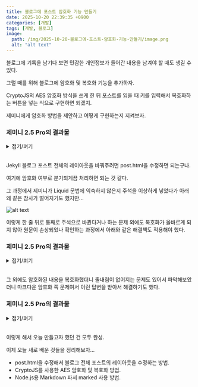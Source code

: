 ```yaml
---
title: 블로그에 포스트 암호화 기능 만들기
date: 2025-10-20 22:39:35 +0900
categories: [개발]
tags: [개발, 블로그]
image:
  path: /img/2025-10-20-블로그에-포스트-암호화-기능-만들기/image.png
  alt: "alt text"
---
```



블로그에 기록을 남기다 보면 민감한 개인정보가 들어간 내용을 남겨야 할 때도 생길 수 있다.

그럴 때를 위해 블로그에 암호화 및 복호화 기능을 추가하자.

CryptoJS의 AES 암호화 방식을 쓰게 한 뒤 포스트를 읽을 때 키를 입력해서 복호화하는 버튼을 넣는 식으로 구현하면 되겠지.

제미니에게 암호화 방법을 제안하고 어떻게 구현하는지 지켜보자.

### 제미니 2.5 Pro의 결과물

<details markdown="1">
<summary>접기/펴기</summary>

알겠습니다. 제공해주신 `Chirpy` 테마의 `post.html` 레이아웃을 기반으로 암호화/복호화 기능을 완벽하게 통합한 코드를 작성해 드리겠습니다.

기존 레이아웃의 구조와 스타일을 그대로 유지하면서, 암호화된 포스트일 경우에만 본문 영역(`div.content`)을 동적으로 교체하는 방식으로 구현합니다.

### 수정된 `_layouts/post.html`

아래 코드를 기존 `_layouts/post.html` 파일의 내용과 통째로 바꾸시면 됩니다.

```html
---
layout: default
refactor: true
panel_includes:
  - toc
tail_includes:
  - related-posts
  - post-nav
script_includes:
  - comment
---

{% include lang.html %} {% include toc-status.html %}

<article class="px-1" data-toc="{{ enable_toc }}">
  <header>
    <h1 data-toc-skip>{{ page.title }}</h1>
    {% if page.description %}
    <p class="post-desc fw-light mb-4">{{ page.description }}</p>
    {% endif %}

    <div class="post-meta text-muted">
      <!-- ... 기존 header의 meta 정보는 그대로 유지 ... -->
      <span>
        {{ site.data.locales[lang].post.posted }} {% include datetime.html
        date=page.date tooltip=true lang=lang %}
      </span>
      {% if page.last_modified_at and page.last_modified_at != page.date %}
      <span>
        {{ site.data.locales[lang].post.updated }} {% include datetime.html
        date=page.last_modified_at tooltip=true lang=lang %}
      </span>
      {% endif %}
      <div class="d-flex justify-content-between">
        <span>
          {% if page.author %} {% assign authors = page.author %} {% elsif
          page.authors %} {% assign authors = page.authors %} {% endif %} {{
          site.data.locales[lang].post.written_by }}
          <em>
            {% if authors %} {% for author in authors %} {% if
            site.data.authors[author].url -%}
            <a href="{{ site.data.authors[author].url }}"
              >{{ site.data.authors[author].name }}</a
            >
            {%- else -%} {{ site.data.authors[author].name }} {%- endif %} {%
            unless forloop.last %}{{ '</em
          >,
          <em
            >' }}{% endunless %} {% endfor %} {% else %}
            <a href="{{ site.social.links[0] }}">{{ site.social.name }}</a>
            {% endif %}
          </em>
        </span>
        <div>
          {% if site.pageviews.provider and
          site.analytics[site.pageviews.provider].id %}
          <span>
            <em id="pageviews">
              <i class="fas fa-spinner fa-spin small"></i>
            </em>
            {{ site.data.locales[lang].post.pageview_measure }}
          </span>
          {% endif %}
          {% include read-time.html content=content prompt=true lang=lang %}
        </div>
      </div>
    </div>
  </header>
  
  {% comment %} ----- ▼▼▼ 암호화 로직 시작 ▼▼▼ ----- {% endcomment %}
  
  {% if page.encrypt %}
  <!-- [암호화된 포스트] -->
  <!-- TOC 관련 구조는 그대로 유지합니다. -->
  {% if enable_toc %}
    <div id="toc-bar" class="d-flex align-items-center justify-content-between invisible">
      <span class="label text-truncate">{{ page.title }}</span>
      <button type="button" class="toc-trigger btn me-1"><i class="fa-solid fa-list-ul fa-fw"></i></button>
    </div>
    <button id="toc-solo-trigger" type="button" class="toc-trigger btn btn-outline-secondary btn-sm">
      <span class="label ps-2 pe-1">{{- site.data.locales[lang].panel.toc -}}</span>
      <i class="fa-solid fa-angle-right fa-fw"></i>
    </button>
    <dialog id="toc-popup" class="p-0">
      <div class="header d-flex flex-row align-items-center justify-content-between">
        <div class="label text-truncate py-2 ms-4">{{- page.title -}}</div>
        <button id="toc-popup-close" type="button" class="btn mx-1 my-1 opacity-75"><i class="fas fa-close"></i></button>
      </div>
      <div id="toc-popup-content" class="px-4 py-3 pb-4"></div>
    </dialog>
  {% endif %}

  <!-- 본문 영역을 복호화 UI로 교체 -->
  <div class="content">
    <div id="decryption-wrapper" class="text-center p-4 border rounded">
      <i class="fa-solid fa-lock fa-2x mb-3"></i>
      <p class="mb-3">이 포스트는 암호화되어 있습니다. 내용을 보려면 비밀번호를 입력하세요.</p>
      <div class="input-group mb-3 mx-auto" style="max-width: 300px;">
        <input type="password" id="password-input" class="form-control" placeholder="비밀번호" aria-label="Password">
        <button id="decrypt-button" class="btn btn-primary" type="button">확인</button>
      </div>
      <p id="error-message" class="text-danger small" style="display: none;">비밀번호가 올바르지 않습니다.</p>
    </div>
    <!-- 암호화된 본문을 Javascript에서 사용할 수 있도록 숨겨둡니다. -->
    <div id="encrypted-data" style="display:none;">{{ content }}</div>
    <!-- 복호화된 내용이 여기에 삽입됩니다. -->
    <div id="decrypted-content" style="display: none;"></div>
  </div>

  <script>
    document.addEventListener('DOMContentLoaded', () => {
      if (document.getElementById('decryption-wrapper')) {
        const decryptButton = document.getElementById('decrypt-button');
        const passwordInput = document.getElementById('password-input');
        const encryptedData = document.getElementById('encrypted-data').innerHTML.trim();
        
        const decryptAndDisplay = () => {
          const secretKey = passwordInput.value;
          const errorMessage = document.getElementById('error-message');
          
          if (!secretKey) return;

          try {
            const decryptedBytes = CryptoJS.AES.decrypt(encryptedData, secretKey);
            const decryptedText = decryptedBytes.toString(CryptoJS.enc.Utf8);
            
            if (decryptedText) {
              const decryptedContent = document.getElementById('decrypted-content');
              decryptedContent.innerHTML = decryptedText;
              
              document.getElementById('decryption-wrapper').style.display = 'none';
              decryptedContent.style.display = 'block';

              // Chirpy 테마의 TOC(Table of Contents) 스크립트를 수동으로 다시 초기화
              if (typeof window.toc !== 'undefined') {
                window.toc.init();
              }
            } else {
              throw new Error('Decryption resulted in empty content.');
            }
          } catch (e) {
            errorMessage.style.display = 'block';
            passwordInput.focus();
            console.error('Decryption failed:', e);
          }
        };

        decryptButton.addEventListener('click', decryptAndDisplay);
        passwordInput.addEventListener('keyup', (event) => {
          if (event.key === "Enter") {
            decryptButton.click();
          }
        });
      }
    });
  </script>

  {% else %}
  <!-- [일반 포스트] -->
  
    {% if enable_toc %}
      <div id="toc-bar" class="d-flex align-items-center justify-content-between invisible">
        <span class="label text-truncate">{{ page.title }}</span>
        <button type="button" class="toc-trigger btn me-1"><i class="fa-solid fa-list-ul fa-fw"></i></button>
      </div>
      <button id="toc-solo-trigger" type="button" class="toc-trigger btn btn-outline-secondary btn-sm">
        <span class="label ps-2 pe-1">{{- site.data.locales[lang].panel.toc -}}</span>
        <i class="fa-solid fa-angle-right fa-fw"></i>
      </button>
      <dialog id="toc-popup" class="p-0">
        <div class="header d-flex flex-row align-items-center justify-content-between">
          <div class="label text-truncate py-2 ms-4">{{- page.title -}}</div>
          <button id="toc-popup-close" type="button" class="btn mx-1 my-1 opacity-75"><i class="fas fa-close"></i></button>
        </div>
        <div id="toc-popup-content" class="px-4 py-3 pb-4"></div>
      </dialog>
    {% endif %}

    <div class="content">{{ content }}</div>
  {% endif %}
  {% comment %} ----- ▲▲▲ 암호화 로직 종료 ▲▲▲ ----- {% endcomment %}

  <div class="post-tail-wrapper text-muted">
    <!-- ... 기존 post-tail-wrapper 내용 (categories, tags 등)은 그대로 유지 ... -->
    {% if page.categories.size > 0 %}
    <div class="post-meta mb-3">
      <i class="far fa-folder-open fa-fw me-1"></i>
      {% for category in page.categories %}
      <a href="{{ site.baseurl }}/categories/{{ category | slugify | url_encode }}/">{{ category }}</a>
      {%- unless forloop.last -%},{%- endunless -%} {% endfor %}
    </div>
    {% endif %}
    {% if page.tags.size > 0 %}
    <div class="post-tags">
      <i class="fa fa-tags fa-fw me-1"></i>
      {% for tag in page.tags %}
      <a href="{{ site.baseurl }}/tags/{{ tag | slugify | url_encode }}/" class="post-tag no-text-decoration">{{- tag -}}</a>
      {% endfor %}
    </div>
    {% endif %}
    <div class="post-tail-bottom d-flex justify-content-between align-items-center mt-5 pb-2">
      <div class="license-wrapper">
        {% if site.data.locales[lang].copyright.license.template %} {% capture
        _replacement %}
        <a href="{{ site.data.locales[lang].copyright.license.link }}">
          {{ site.data.locales[lang].copyright.license.name }}
        </a>
        {% endcapture %} {{ site.data.locales[lang].copyright.license.template |
        replace: ':LICENSE_NAME', _replacement }} {% endif %}
      </div>
      {% include post-sharing.html lang=lang %}
    </div>
  </div>
</article>
```

### 주요 변경점 및 설명

1.  **전체 구조 분기**: `{% if page.encrypt %}{% endif %}` Liquid 태그를 사용하여 포스트의 Front Matter에 `encrypt: true`가 있는지 확인합니다.
    *   **True일 경우**: 암호화된 포스트를 위한 HTML과 Javascript를 렌더링합니다.
    *   **False일 경우 (또는 해당 변수가 없을 경우)**: 기존의 일반 포스트 HTML(`div.content` 포함)을 그대로 렌더링합니다.

2.  **중복 최소화**: 암호화 여부와 상관없이 동일하게 사용되는 `header`와 `post-tail-wrapper` 부분은 그대로 두고, 동적으로 변경되어야 하는 **본문 영역만 분기 처리**하여 코드의 중복을 최소화했습니다. TOC 관련 HTML은 양쪽 모두에 포함시켜 구조를 유지했습니다.

3.  **UI 개선**: 복호화 UI에 Bootstrap 클래스(`input-group`, `form-control`, `btn` 등)와 Font Awesome 아이콘을 사용하여 Chirpy 테마와 잘 어울리도록 디자인했습니다.

4.  **TOC(목차) 재초기화**:
    *   `Chirpy` 테마는 페이지 로드 시 Javascript로 목차(`TOC`)를 생성합니다.
    *   암호화된 포스트는 처음에는 본문이 없기 때문에 목차가 비어있게 됩니다.
    *   복호화에 성공하여 동적으로 본문(`decryptedText`)을 삽입한 후, `window.toc.init()`을 호출하여 **목차를 다시 생성**하도록 했습니다. 이 부분이 없으면 복호화 후에도 목차가 보이지 않습니다.

5.  **스크립트 실행 시점**: `DOMContentLoaded` 이벤트를 사용하여 HTML 문서가 모두 로드된 후에 복호화 관련 스크립트가 안전하게 실행되도록 했습니다.

### 최종 확인사항

1.  **`crypto-js` 라이브러리 로드**: 이 코드가 정상적으로 작동하려면, `_layouts/default.html` 또는 `_includes/head.html`에 아래 코드가 반드시 포함되어 있어야 합니다.
    ```html
    <script src="https://cdnjs.cloudflare.com/ajax/libs/crypto-js/4.1.1/crypto-js.min.js"></script>
    ```

이제 이 레이아웃을 적용하면, `cli.js`를 통해 암호화하여 발행한 포스트는 웹에서 완벽하게 복호화 기능을 제공하게 됩니다.

네, 알겠습니다. 지금까지 논의된 모든 기능(포스트별 폴더 관리, 이미지 CDN 분리, 경로 자동 변환, 헤더 이미지 자동 추가, 선택적 암호화)과 주의사항을 종합하여 완성된 `cli.js` 코드를 제공해 드립니다.

각 기능이 올바른 순서로 실행되도록 `publishDraft` 함수 내부 로직을 신중하게 구성했습니다.

### 사전 준비 사항

1.  **필요한 라이브러리를 설치하세요.**
    ```bash
    npm install inquirer simple-git crypto-js
    ```

2.  **설정 파일을 생성하세요.**
    *   **`config.json`**: 카테고리 및 태그 목록을 정의합니다.
      ```json
      {
        "categories": ["Tech", "Life", "Programming"],
        "tags": ["Jekyll", "NodeJS", "Web", "Essay"]
      }
      ```
    *   **`password.json`**: 암호화에 사용할 키를 정의합니다.
      ```json
      {
        "keys": {
          "private": "my-super-secret-key-123",
          "friends_only": "another-password-for-friends"
        }
      }
      ```

---

### 최종 `cli.js` 코드

```javascript
#!/usr/bin/env node

/**
 * Jekyll 블로그 포스트 관리를 위한 CLI 유틸리티
 *
 * 기능:
 * 1. 새로운 초안 생성 (포스트별 폴더 구조)
 * 2. 초안 발행 (이미지 CDN 분리, 경로 자동 변환, 헤더 이미지 추가, 선택적 암호화)
 * 3. _tabs 폴더 내용 배포
 */

import inquirer from 'inquirer';
import fs from 'fs';
import path from 'path';
import simpleGit from 'simple-git';
import CryptoJS from 'crypto-js';

// --- 상수 정의 ---
const DRAFTS_DIR = '_drafts';
const POSTS_DIR = '_posts';
const TABS_DIR = '_tabs';
const CDN_IMG_DIR = path.join('cdn', 'img'); // 실제 파일이 저장될 물리적 경로
const URL_IMG_PREFIX = '/img'; // 마크다운에 삽입될 URL 경로 접두사
const CONFIG_PATH = 'config.json';
const PASSWORD_PATH = 'password.json';
const git = simpleGit();

// --- 도우미 함수 ---
async function gitConfig() {
  await git.addConfig('user.name', 'granberia');
  await git.addConfig('user.email', 'reptilesax@gmail.com');
}

function slugify(title) {
  return title.trim().replace(/\s+/g, '-').replace(/-+/g, '-');
}

function getFormattedDate() {
  const date = new Date();
  const year = date.getFullYear();
  const month = String(date.getMonth() + 1).padStart(2, '0');
  const day = String(date.getDate()).padStart(2, '0');
  return `${year}-${month}-${day}`;
}

function getFullDateTime() {
  const date = new Date();
  const offset = -date.getTimezoneOffset();
  const offsetHours = String(Math.floor(Math.abs(offset) / 60)).padStart(2, '0');
  const offsetMinutes = String(Math.abs(offset) % 60).padStart(2, '0');
  const sign = offset >= 0 ? '+' : '-';

  return `${date.getFullYear()}-${String(date.getMonth() + 1).padStart(2,'0')}-${String(date.getDate()).padStart(2,'0')} ${String(date.getHours()).padStart(2,'0')}:${String(date.getMinutes()).padStart(2,'0')}:${String(date.getSeconds()).padStart(2,'0')} ${sign}${offsetHours}${offsetMinutes}`;
}

// --- 핵심 기능 함수 ---

async function createDraft() {
  let config, passwords;
  try {
    config = JSON.parse(fs.readFileSync(CONFIG_PATH, 'utf-8'));
    passwords = JSON.parse(fs.readFileSync(PASSWORD_PATH, 'utf-8'));
    if (!passwords.keys || Object.keys(passwords.keys).length === 0) {
      throw new Error('password.json에 유효한 키가 없습니다.');
    }
  } catch (error) {
    console.error(`❌ 설정 파일 또는 비밀번호 파일을 읽을 수 없습니다: ${error.message}`);
    return;
  }

  const answers = await inquirer.prompt([
    {
      type: 'input',
      name: 'title',
      message: '📝 포스트 제목을 입력하세요:',
      validate: (input) => (input ? true : '제목은 비워둘 수 없습니다.'),
    },
    {
      type: 'checkbox',
      name: 'categories',
      message: '📂 카테고리를 선택하세요:',
      choices: config.categories,
      validate: (input) => (input.length > 0 ? true : '하나 이상의 카테고리를 선택해야 합니다.'),
    },
    {
      type: 'checkbox',
      name: 'tags',
      message: '🏷️ 태그를 선택하세요:',
      choices: config.tags,
    },
    {
      type: 'confirm',
      name: 'isEncrypted',
      message: '🔒 이 포스트를 암호화하시겠습니까?',
      default: false,
    },
    {
      type: 'list',
      name: 'keyId',
      message: '🔑 사용할 암호화 키를 선택하세요:',
      choices: Object.keys(passwords.keys),
      when: (answers) => answers.isEncrypted,
    },
  ]);

  const { title, categories, tags, isEncrypted, keyId } = answers;

  const date = getFormattedDate();
  const slug = slugify(title);
  const draftDirName = `${date}-${slug}`;
  const draftDirPath = path.join(DRAFTS_DIR, draftDirName);
  const fileName = `${draftDirName}.md`;
  const filePath = path.join(draftDirPath, fileName);

  let frontMatter = `---
title: ${title}
date: ${getFullDateTime()}
categories: [${categories.join(', ')}]
tags: [${tags.join(', ')}]
`;

  if (isEncrypted) {
    frontMatter += `encrypt: true\nkey_id: ${keyId}\n`;
  }
  const fileContent = `${frontMatter}---\n\n`;

  fs.mkdirSync(draftDirPath, { recursive: true });
  console.log(`📁 초안 폴더를 생성했습니다: ${draftDirPath}`);

  fs.writeFileSync(filePath, fileContent);
  console.log(`✅ 초안 파일이 성공적으로 생성되었습니다: ${filePath}`);
  console.log(`💡 이미지는 '${draftDirPath}' 폴더 안에 넣고, 마크다운에서는 './이미지.png' 와 같이 상대 경로로 사용하세요.`);
}

async function publishDraft() {
  if (!fs.existsSync(DRAFTS_DIR)) {
    console.log('🤷 초안 폴더가 없습니다.');
    return;
  }
  const draftDirs = fs.readdirSync(DRAFTS_DIR, { withFileTypes: true })
    .filter((dirent) => dirent.isDirectory())
    .map((dirent) => dirent.name);

  if (draftDirs.length === 0) {
    console.log('🤷 발행할 초안이 없습니다.');
    return;
  }

  const { dirToPublish } = await inquirer.prompt([{
    type: 'list',
    name: 'dirToPublish',
    message: '🚀 발행할 초안 폴더를 선택하세요:',
    choices: draftDirs,
  }]);

  const sourceDraftDir = path.join(DRAFTS_DIR, dirToPublish);
  const mdFileName = `${dirToPublish}.md`;
  const sourceMdPath = path.join(sourceDraftDir, mdFileName);
  
  const destMdPath = path.join(POSTS_DIR, mdFileName);
  const destCdnDir = path.join(CDN_IMG_DIR, dirToPublish);

  if (!fs.existsSync(sourceMdPath)) {
    console.error(`❌ 오류: 마크다운 파일(${sourceMdPath})을 찾을 수 없습니다.`);
    return;
  }

  // --- 포스트 내용 처리 (순서가 매우 중요) ---
  let originalContent = fs.readFileSync(sourceMdPath, 'utf-8');
  let contentForPublishing = originalContent;

  // 1. 헤더 이미지 추가
  const firstImageRegex = /!\[(.*?)\]\(\s*(\.\/)?(.*?)\s*\)/;
  const firstImageMatch = firstImageRegex.exec(contentForPublishing);

  if (firstImageMatch) {
    const altText = firstImageMatch[1].replace(/"/g, '\\"');
    const imageFileName = firstImageMatch[3];
    const headerImagePath = `${URL_IMG_PREFIX}/${dirToPublish}/${imageFileName}`;
    const imageFrontMatter = `image:\n  path: ${headerImagePath}\n  alt: "${altText}"\n`;

    const parts = contentForPublishing.split('---');
    contentForPublishing = `---${parts[1]}${imageFrontMatter}---${parts.slice(2).join('---')}`;
    console.log('✅ 헤더 이미지를 Front Matter에 추가했습니다.');
  }

  // 2. 본문 이미지 경로 전체 변환
  const imagePathRegex = /!\[(.*?)\]\(\s*(\.\/|\.\.\/)?(.*?)\s*\)/g;
  const newImagePathPrefix = `${URL_IMG_PREFIX}/${dirToPublish}`;
  contentForPublishing = contentForPublishing.replace(imagePathRegex, `![$1](${newImagePathPrefix}/$3)`);
  console.log('✅ 본문 이미지 경로를 최종 URL로 변경했습니다.');

  // 3. 암호화 (모든 내용 변경 후 마지막에 수행)
  let [_, frontMatterString, body] = contentForPublishing.split(/---(.*?)---/s);
  const isEncrypted = /encrypt:\s*true/.test(frontMatterString);
  
  if (isEncrypted) {
    const keyIdMatch = /key_id:\s*(.*)/.exec(frontMatterString);
    if (keyIdMatch) {
      const keyId = keyIdMatch[1].trim();
      try {
        const passwords = JSON.parse(fs.readFileSync(PASSWORD_PATH, 'utf-8'));
        const secretKey = passwords.keys[keyId];
        if (!secretKey) throw new Error(`'${keyId}' 키를 찾을 수 없습니다.`);
        
        body = CryptoJS.AES.encrypt(body.trim(), secretKey).toString();
        console.log('🔒 포스트 본문을 성공적으로 암호화했습니다.');
      } catch (error) {
        console.error(`❌ 암호화 중 오류 발생: ${error.message}`);
        return;
      }
    }
  }

  const finalContent = `---${frontMatterString}---\n${body}`;

  // --- 파일 시스템 작업 ---
  if (!fs.existsSync(POSTS_DIR)) fs.mkdirSync(POSTS_DIR);
  fs.writeFileSync(destMdPath, finalContent);
  console.log(`✅ 마크다운 파일 발행 완료: ${destMdPath}`);

  const assetFiles = fs.readdirSync(sourceDraftDir).filter((file) => file !== mdFileName);
  if (assetFiles.length > 0) {
    if (!fs.existsSync(destCdnDir)) fs.mkdirSync(destCdnDir, { recursive: true });
    for (const asset of assetFiles) {
      fs.renameSync(path.join(sourceDraftDir, asset), path.join(destCdnDir, asset));
    }
    console.log(`🖼️  이미지 파일들을 이동했습니다: ${destCdnDir}`);
  }

  fs.rmSync(sourceDraftDir, { recursive: true, force: true });
  console.log(`🗑️  원본 초안 폴더를 삭제했습니다: ${sourceDraftDir}`);

  // --- Git 작업 ---
  try {
    console.log('📦 Git에 변경사항을 커밋하고 푸시합니다...');
    await gitConfig();
    await git.add([destMdPath, destCdnDir]);
    await git.commit(`feat: publish new post - ${dirToPublish}`);
    await git.push();
    console.log('🎉 포스트 발행이 성공적으로 완료되었습니다!');
  } catch (error) {
    console.error('❌ Git 작업 중 오류가 발생했습니다:', error.message);
  }
}

async function updateTabs() {
  if (!fs.existsSync(TABS_DIR)) {
    console.log(`🤷 '${TABS_DIR}' 폴더가 존재하지 않습니다.`);
    return;
  }
  try {
    console.log(`📦 '${TABS_DIR}' 폴더의 변경사항을 배포합니다...`);
    await gitConfig();
    await git.add(TABS_DIR);
    await git.commit('chore: deploy tabs');
    await git.push();
    console.log(`🎉 '${TABS_DIR}' 폴더 배포가 성공적으로 완료되었습니다!`);
  } catch (error) {
    if (error.message.includes('nothing to commit')) {
      console.log('🤷 커밋할 변경사항이 없습니다.');
    } else {
      console.error('❌ Git 작업 중 오류가 발생했습니다:', error.message);
    }
  }
}

// --- 메인 실행 함수 ---
async function main() {
  const { action } = await inquirer.prompt([{
    type: 'list',
    name: 'action',
    message: '👋 안녕하세요! 무엇을 도와드릴까요?',
    choices: [
      { name: '새로운 초안 작성하기', value: 'draft' },
      { name: '초안을 포스트로 발행하기', value: 'publish' },
      { name: '전체 탭을 배포하기', value: 'update' },
      new inquirer.Separator(),
      { name: '종료', value: 'exit' },
    ],
  }]);

  switch (action) {
    case 'draft':
      await createDraft();
      break;
    case 'publish':
      await publishDraft();
      break;
    case 'update':
      await updateTabs();
      break;
    case 'exit':
      console.log('👋 다음에 또 만나요!');
      break;
  }
}

main();
```

</details>
<br>

Jekyll 블로그 포스트 전체의 레이아웃을 바꿔주려면 post.html을 수정하면 되는구나.

여기에 암호화 여부로 분기되게끔 처리하면 되는 것 같다.

그 과정에서 제미니가 Liquid 문법에 익숙하지 않은지 주석을 이상하게 넣었다가 아래왜 같은 참사가 벌어지기도 했지만...

![alt text](/img/2025-10-20-블로그에-포스트-암호화-기능-만들기/image.png)

이렇게 한 줄 뒤로 통째로 주석으로 바뀐다거나 하는 문제 외에도 복호화가 올바르게 되지 않아 원문이 손상되었나 확인하는 과정에서 아래와 같은 해결책도 적용해야 했다.

### 제미니 2.5 Pro의 결과물

<details markdown="1">
<summary>접기/펴기</summary>

### : `jsonify` 필터 사용 및 `capture` 태그로 안정성 확보

잘못된 필터 이름을 바로잡는 것과 더불어, 한 단계 더 나아가 `capture`라는 Liquid 태그를 사용하여 이 과정을 더욱 안정적으로 만들겠습니다. `capture` 태그는 Liquid 처리 결과를 변수에 안전하게 담아주는 역할을 합니다.

#### 수정할 코드

**기존 코드:**
```javascript
const encryptedData = {{ content | strip_html | json }};
```

**★★★ 최종 수정 코드 ★★★**

`post.html`의 `<script>` 태그 **바로 위**와 **내부**를 아래와 같이 수정해주세요.

```html
<!-- ... 다른 HTML 코드 ... -->

{%- comment -%}
  1. content에서 HTML 태그와 앞뒤 공백을 모두 제거하고,
     그 결과를 'encrypted_string'이라는 변수에 저장합니다.
{%- endcomment -%}
{%- capture encrypted_string -%}{{ content | strip_html | strip }}{%- endcapture -%}

<script>
  document.addEventListener('DOMContentLoaded', () => {
    if (document.getElementById('decryption-wrapper')) {
      const decryptForm = document.getElementById('decrypt-form');
      const passwordInput = document.getElementById('password-input');
      
      // 2. 위에서 캡처한 변수를 'jsonify' 필터로 안전하게 출력합니다.
      const encryptedData = {{ encrypted_string | jsonify }};
      
      const decryptAndDisplay = () => {
        // ... 이하 복호화 로직은 동일 ...
// ... 이하 코드 동일 ...
```

### 왜 이렇게 해야 하는가?

1.  **`jsonify` 필터**: 이것이 Jekyll에서 문자열을 올바른 JSON 형식(큰따옴표로 감싸고 내부 특수문자를 이스케이프)으로 변환해주는 **올바른 필터**입니다.
2.  **`capture` 태그**: `<script>` 태그 안에서 복잡한 Liquid 필터 체인을 직접 사용하는 것은 때때로 예기치 않은 파싱 문제를 일으킬 수 있습니다. `capture`를 사용하면,
    *   먼저 스크립트 외부의 안전한 공간에서 **순수한 암호문 데이터**를 `encrypted_string`이라는 변수로 완벽하게 준비합니다.
    *   그런 다음 스크립트 내부에서는 이 준비된 변수를 `jsonify` 필터 하나만으로 깔끔하게 출력합니다.
    *   이는 코드의 가독성을 높이고 잠재적인 오류를 방지하는 매우 안정적인 방법입니다.
3.  **`strip` 필터 추가**: `strip_html`을 사용한 후 남아있을 수 있는 눈에 보이지 않는 줄바꿈 문자나 공백을 `strip` 필터로 한번 더 제거하여 데이터의 순수성을 보장합니다.

---

### 수정된 `_layouts/post.html` (진짜 최종 완성본)

아래는 이 모든 것이 적용된 코드입니다. 이제는 정말 확실하게 작동할 것입니다.

```html
---
layout: default
refactor: true
panel_includes:
  - toc
tail_includes:
  - related-posts
  - post-nav
script_includes:
  - comment
---

{% include lang.html %} {% include toc-status.html %}

<article class="px-1" data-toc="{{ enable_toc }}">
  <header>
    <!-- ... header content ... -->
    <h1 data-toc-skip>{{ page.title }}</h1>
    {% if page.description %}<p class="post-desc fw-light mb-4">{{ page.description }}</p>{% endif %}
    <div class="post-meta text-muted">
      <span>{{ site.data.locales[lang].post.posted }} {% include datetime.html date=page.date tooltip=true lang=lang %}</span>
      {% if page.last_modified_at and page.last_modified_at != page.date %}<span>{{ site.data.locales[lang].post.updated }} {% include datetime.html date=page.last_modified_at tooltip=true lang=lang %}</span>{% endif %}
      <div class="d-flex justify-content-between">
        <span>{% if page.author %}{% assign authors = page.author %}{% elsif page.authors %}{% assign authors = page.authors %}{% endif %}{{site.data.locales[lang].post.written_by }}<em>{% if authors %}{% for author in authors %}{% if site.data.authors[author].url -%}<a href="{{ site.data.authors[author].url }}">{{ site.data.authors[author].name }}</a>{%- else -%}{{ site.data.authors[author].name }}{%- endif %}{% unless forloop.last %}{{ '</em>,<em>' }}{% endunless %}{% endfor %}{% else %}<a href="{{ site.social.links[0] }}">{{ site.social.name }}</a>{% endif %}</em></span>
        <div>{% if site.pageviews.provider and site.analytics[site.pageviews.provider].id %}<span><em id="pageviews"><i class="fas fa-spinner fa-spin small"></i></em>{{ site.data.locales[lang].post.pageview_measure }}</span>{% endif %}{% include read-time.html content=content prompt=true lang=lang %}</div>
      </div>
    </div>
  </header>
  
  {% if page.encrypt %}
  <!-- [Encrypted Post] -->
  {% if enable_toc %}{% include toc.html %}{% endif %}
  <div class="content">
    <div id="decryption-wrapper" class="text-center p-4 border rounded">
      <form id="decrypt-form" onsubmit="return false;">
        <i class="fa-solid fa-lock fa-2x mb-3"></i>
        <p class="mb-3">이 포스트는 암호화되어 있습니다. 내용을 보려면 비밀번호를 입력하세요.</p>
        <div class="input-group mb-3 mx-auto" style="max-width: 300px;">
          <input type="password" id="password-input" class="form-control" placeholder="비밀번호" aria-label="Password">
          <button id="decrypt-button" class="btn btn-primary" type="submit">확인</button>
        </div>
        <p id="error-message" class="text-danger small" style="display: none;">비밀번호가 올바르지 않습니다.</p>
      </form>
    </div>
    <div id="decrypted-content" style="display: none;"></div>
  </div>

  {%- capture encrypted_string -%}{{ content | strip_html | strip }}{%- endcapture -%}

  <script>
    document.addEventListener('DOMContentLoaded', () => {
      if (document.getElementById('decryption-wrapper')) {
        const decryptForm = document.getElementById('decrypt-form');
        const passwordInput = document.getElementById('password-input');
        
        const encryptedData = {{ encrypted_string | jsonify }};
        
        const decryptAndDisplay = () => {
          const secretKey = passwordInput.value;
          const errorMessage = document.getElementById('error-message');
          if (!secretKey) return;
          try {
            const decryptedBytes = CryptoJS.AES.decrypt(encryptedData, secretKey);
            const decryptedText = decryptedBytes.toString(CryptoJS.enc.Utf8);
            if (decryptedText) {
              const decryptedContent = document.getElementById('decrypted-content');
              decryptedContent.innerHTML = decryptedText;
              document.getElementById('decryption-wrapper').style.display = 'none';
              decryptedContent.style.display = 'block';
              if (typeof window.toc !== 'undefined') {
                window.toc.init();
              }
            } else {
              throw new Error('Decryption resulted in empty content.');
            }
          } catch (e) {
            errorMessage.style.display = 'block';
            passwordInput.focus();
            console.error('Decryption failed:', e);
          }
        };
        decryptForm.addEventListener('submit', decryptAndDisplay);
      }
    });
  </script>

  {% else %}
  <!-- [Normal Post] -->
    {% if enable_toc %}{% include toc.html %}{% endif %}
    <div class="content">{{ content }}</div>
  {% endif %}
  
  <div class="post-tail-wrapper text-muted">
    <!-- ... post-tail-wrapper content ... -->
    {% if page.categories.size > 0 %}<div class="post-meta mb-3"><i class="far fa-folder-open fa-fw me-1"></i>{% for category in page.categories %}<a href="{{ site.baseurl }}/categories/{{ category | slugify | url_encode }}/">{{ category }}</a>{%- unless forloop.last -%},{%- endunless -%}{% endfor %}</div>{% endif %}
    {% if page.tags.size > 0 %}<div class="post-tags"><i class="fa fa-tags fa-fw me-1"></i>{% for tag in page.tags %}<a href="{{ site.baseurl }}/tags/{{ tag | slugify | url_encode }}/" class="post-tag no-text-decoration">{{- tag -}}</a>{% endfor %}</div>{% endif %}
    <div class="post-tail-bottom d-flex justify-content-between align-items-center mt-5 pb-2">
      <div class="license-wrapper">{% if site.data.locales[lang].copyright.license.template %}{% capture _replacement %}<a href="{{ site.data.locales[lang].copyright.license.link }}">{{ site.data.locales[lang].copyright.license.name }}</a>{% endcapture %}{{ site.data.locales[lang].copyright.license.template | replace: ':LICENSE_NAME', _replacement }}{% endif %}</div>
      {% include post-sharing.html lang=lang %}
    </div>
  </div>
</article>
```

</details>
<br>

그 외에도 암호화된 내용을 복호화했더니 줄내림이 없어지는 문제도 있어서 파악해보았더니 마크다운 암호화 쪽 문제여서 이런 답변을 받아서 해결하기도 했다.

### 제미니 2.5 Pro의 결과물

<details markdown="1">
<summary>접기/펴기</summary>

네, 이것은 이 암호화 기능의 가장 핵심적인 난관이자, 반드시 해결해야 할 문제입니다. 말씀하신 대로, 현재 구조에서는 줄바꿈(`\n`)이 제대로 처리되지 않습니다.

### 문제의 진짜 원인

현재 데이터 처리 흐름을 다시 짚어보면 원인이 명확해집니다.

1.  **`cli.js` (암호화)**: 포스트의 **순수한 마크다운(Markdown) 텍스트**를 암호화합니다. 여기에는 `## 제목`이나 `* 목록`, 그리고 단순 줄바꿈 문자(`\n`)가 포함됩니다.
2.  **Jekyll (빌드)**: 암호화된 문자열을 마크다운으로 처리하지 못하고, 그냥 하나의 텍스트 덩어리로 인식하여 `<p>` 태그로 한번 감쌉니다.
3.  **브라우저 (복호화)**:
    *   `<p>` 태그를 벗겨내고 순수 암호문을 얻습니다.
    *   복호화를 수행합니다. 결과물(`decryptedText`)은 다시 **순수한 마크다운 텍스트**가 됩니다.
    *   `decryptedContent.innerHTML = decryptedText;`를 실행합니다.

바로 **마지막 3단계가 문제**입니다. 브라우저는 `innerHTML`에 마크다운 문법을 전달해도 그것이 무엇인지 알지 못합니다. 브라우저가 아는 것은 HTML 뿐입니다.

*   `## 제목`은 그냥 글자가 큰 텍스트가 아니라 `<h2>제목</h2>`이 되어야 합니다.
*   줄바꿈 문자 `\n`은 HTML에서 단순한 공백으로 처리될 뿐, `<br>`이나 `<p>` 태그가 없으면 줄이 바뀌지 않습니다.

### 해결책: 암호화 전에 HTML로 변환하기

가장 확실하고 올바른 해결책은 **클라이언트(브라우저)의 부담을 덜어주는 것**입니다. 즉, `cli.js`에서 마크다운을 **HTML로 변환한 뒤에 그 HTML을 암호화**하는 것입니다.

이렇게 하면 브라우저는 복호화 후에 완성된 HTML을 받게 되므로, `innerHTML`에 넣기만 하면 모든 서식(제목, 목록, 줄바꿈 등)이 완벽하게 렌더링됩니다.

이 작업을 위해 Node.js용 Markdown 파서 라이브러리인 **`marked`**를 사용하겠습니다.

---

### 단계별 해결 절차

#### 1단계: `marked` 라이브러리 설치

터미널에서 프로젝트에 `marked`를 설치합니다.

```bash
npm install marked
```

#### 2단계: `cli.js` 수정

`publishDraft` 함수에서, 본문을 암호화하기 직전에 `marked`를 사용하여 HTML로 변환하는 코드를 한 줄 추가합니다.

```javascript
// cli.js 상단에 import 추가
import { marked } from 'marked';

// ...

// publishDraft 함수 내부 수정
async function publishDraft() {
  // ... 함수 앞부분은 동일 ...

  // 3. 암호화 (모든 내용 변경 후 마지막에 수행)
  let [, frontMatterString, body] = contentForPublishing.split(/---(.*?)---/s);
  const isEncrypted = /encrypt:\s*true/.test(frontMatterString);
  
  if (isEncrypted) {
    const keyIdMatch = /key_id:\s*(.*)/.exec(frontMatterString);
    if (keyIdMatch) {
      const keyId = keyIdMatch[1].trim();
      try {
        const passwords = JSON.parse(fs.readFileSync(PASSWORD_PATH, 'utf-8'));
        const secretKey = passwords.keys[keyId];
        if (!secretKey) throw new Error(`'${keyId}' 키를 찾을 수 없습니다.`);
        
        // ★★★★★ 핵심 수정 부분 ★★★★★
        // 마크다운 본문을 HTML로 변환합니다.
        const bodyAsHtml = marked.parse(body.trim());
        
        // 변환된 HTML을 암호화합니다.
        body = CryptoJS.AES.encrypt(bodyAsHtml, secretKey).toString();
        // ★★★★★★★★★★★★★★★★★★

        console.log('🔒 포스트 본문을 성공적으로 암호화했습니다.');
      } catch (error) {
        console.error(`❌ 암호화 중 오류 발생: ${error.message}`);
        return;
      }
    }
  }

  const finalContent = `---${frontMatterString}---\n${body}`;

  // ... 이하 파일 시스템 및 Git 작업은 동일 ...
}
```

#### 3단계: `_layouts/post.html` 확인 (수정 불필요)

`_layouts/post.html`의 JavaScript 코드는 이미 완벽하게 준비되어 있습니다. 복호화된 결과물(`decryptedText`)이 이제 HTML이므로, `decryptedContent.innerHTML = decryptedText;`는 의도한 대로 정확하게 작동할 것입니다.

### 새로운 워크플로우

1.  **`publish` 실행**: `cli.js`가 마크다운 본문을 읽습니다.
2.  이미지 경로 등을 수정한 후, `marked.parse()`를 호출하여 마크다운 본문을 **완전한 HTML 문자열로 변환**합니다. (이때 `\n\n`는 `<p>` 태그로, `##`는 `<h2>` 태그로 바뀝니다.)
3.  이 **HTML 문자열**을 암호화합니다.
4.  Jekyll은 이 암호화된 문자열을 빌드합니다.
5.  **브라우저**:
    *   사용자가 비밀번호를 입력합니다.
    *   암호문을 복호화하면 **HTML 문자열**이 나옵니다.
    *   이 HTML 문자열을 `innerHTML`에 할당하면, 모든 서식이 완벽하게 적용된 채로 화면에 표시됩니다.

이 방법으로 줄바꿈뿐만 아니라 마크다운으로 작성된 모든 서식이 올바르게 표시되는 문제를 근본적으로 해결할 수 있습니다.

</details>
<br>

이렇게 해서 오늘 만들고자 했던 건 모두 완성.

이제 오늘 새로 배운 것들을 정리해보자...
- post.html을 수정해서 블로그 전체 포스트의 레이아웃을 수정하는 방법.
- CryptoJS를 사용한 AES 암호화 및 복호화 방법.
- Node.js용 Markdown 파서 marked 사용 방법.
